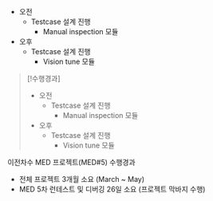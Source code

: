 - 오전
	- Testcase 설계 진행
		- Manual inspection 모듈
- 오후
	- Testcase 설계 진행
		- Vision tune 모듈

>[!수행경과]
>- 오전
>	- Testcase 설계 진행
>		- Manual inspection 모듈
>- 오후
>	- Testcase 설계 진행
>		- Vision tune 모듈

이전차수 MED 프로젝트(MED#5) 수행경과
- 전체 프로젝트 3개월 소요 (March ~ May)
- MED 5차 런테스트 및 디버깅 26일 소요 (프로젝트 막바지 수행)